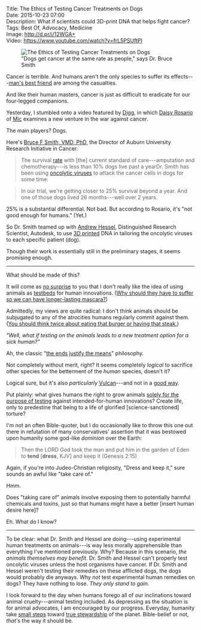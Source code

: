 Title: The Ethics of Testing Cancer Treatments on Dogs  
Date: 2015-10-23 07:00  
Description: What if scientists could 3D-print DNA that helps fight cancer?  
Tags: Best Of, Advocacy, Medicine  
Image: http://d.pr/i/12WGA+  
Video: https://www.youtube.com/watch?v=frL5PSUftPI  

<figure>
	<img src="http://d.pr/i/12WGA+" alt="The Ethics of Testing Cancer Treatments on Dogs" title="The Ethics of Testing Cancer Treatments on Dogs">
	<figcaption>"Dogs get cancer at the same rate as people," says Dr. Bruce Smith</figcaption>
</figure>

Cancer is terrible. And humans aren't the only species to suffer its effects---[man's best friend][1] are among the casualties.

And like their human masters, cancer is just as difficult to eradicate for our four-legged companions.

Yesterday, I stumbled onto a video featured by [Digg][2], in which [Daisy Rosario][3] of [Mic][4] examines a new venture in the war against cancer. 

The main players? Dogs. 

Here's [Bruce F Smith, VMD, PhD][5], the Director of Auburn University Research Initiative in Cancer:

> The survival [rate][6] with [the] current standard of care---amputation and chemotherapy---is less than 10% dogs live past a yearDr. Smith has been using [oncolytic viruses][7] to attack the cancer cells in dogs for some time:

> In our trial, we're getting closer to 25% survival beyond a year. And one of those dogs lived 26 months---well over 2 years.

25% is a substantial differential. Not bad. But according to Rosario, it's "not good enough for humans." (Yet.)

So Dr. Smith teamed up with [Andrew Hessel][8], Distinguished Research Scientist, Autodesk, to use [3D printed][9] DNA in tailoring the oncolytic viruses to each specific patient (dog).

Though their work is essentially still in the preliminary stages, it seems promising enough.

***

What should be made of this?

It will come as [no surprise][10] to you that I don't really like the idea of using animals as [testbeds][11] for human innovations. ([Why should they have to suffer so we can have longer-lasting mascara?][12]) 

Admittedly, my views are quite radical: I don't think animals should be subjugated to any of the atrocities humans regularly commit against them. ([You should think twice about eating that burger or having that steak.][13])

*"Well, what if testing on the animals leads to a new treatment option for a sick human?"*

Ah, the classic "[the ends justify the means][14]" philosophy. 

Not completely without merit, right? It seems completely *logical* to sacrifice other species for the betterment of the *human* species, doesn't it? 

Logical sure, but it's also *particularly* [Vulcan][15]---and not in a [good way][16].

Put plainly: what gives humans the right to grow animals [solely for the purpose of testing][17] against intended-for-human innovations? Create life, only to predestine  that being to a life of glorified [science-sanctioned] torture?

I'm not an often Bible-quoter, but I do occasionally like to throw this one out there in refutation of many conservatives' assertion that it was bestowed upon humanity some god-like *dominion* over the Earth:

> Then the LORD God took the man and put him in the garden of Eden to **tend** [**dress**, KJV] and keep it (Genesis 2:15)

Again, if you're into Judeo-Christian religiosity, "Dress and keep it," sure sounds an awful like "take care of." 

Hmm. 

Does "taking care of" animals involve exposing them to potentially harmful chemicals and toxins, just so that humans might have a better [insert human desire here]?

Eh. What do I know?

***

To be clear: what Dr. Smith and Hessel are doing---using experimental human treatments on animals---is way less morally apprehensible than everything I've mentioned previously. Why? Because in this scenario, *the animals themselves may benefit*. Dr. Smith and Hessel can't properly test oncolytic viruses unless the host organisms have cancer. If Dr. Smith and Hessel weren't testing their remedies on these afflicted dogs, the dogs would probably die anyways. Why *not* test experimental human remedies on dogs? They have nothing to lose. *They only stand to gain.*

I look forward to the day when humans forego all of our inclinations toward animal cruelty---animal testing included. As depressing as the situation is for animal advocates, I am encouraged by our progress. Everyday, humanity take [small steps][19] toward [true stewardship][20] of the planet. Bible-belief or not, *that's* the way it should be.

[1]: http://www.urbandictionary.com/define.php?term=Man%27s+Best+Friend&amp;defid=4026604 "Urban Dictionary: 'Man's Best Friend'"
[2]: http://digg.com/video/dogs-cancer-cure "Digg piece on testing cancer treatments on dogs"
[3]: http://twitter.com/itsdmr "Daisy Rosario's Twitter account"
[4]: http://mic.com "Mic"
[5]: https://www.avma.org/KB/Resources/Reference/BiomedicalResearch/highlight/Pages/Smith.aspx "Dr. Smith's profile"
[6]: [...]
[7]: https://en.wikipedia.org/wiki/Oncolytic_virus "Wikipedia: Oncolytic Virus"
[8]: http://autodeskresearch.com/people/andrewhessel "Andrew Hessel's profile"
[9]: https://en.wikipedia.org/wiki/3D_printing "Wikipedia: 3D Printing"
[10]: /tags/Animals "Posts tagged 'Animals'"
[11]: /2015/3/3/testing-allergy-remedies-on-animals-still "'Testing Allergy Remedies on Animals Still'"
[12]: http://www.humanesociety.org/issues/cosmetic_testing/qa/questions_answers.html "Human Society of the United States: Cosmetic Testing on Animals"
[13]: http://www.farmsanctuary.org/learn/factory-farming/ "Farm Sanctuary: Factory Farming"
[14]: https://en.wikipedia.org/wiki/Consequentialism "Wikipedia: Consequentialism"
[15]: https://en.wikipedia.org/wiki/Vulcan_(Star_Trek#Emotion) "Wikipedia: Vulcan Emotions"
[16]: https://www.youtube.com/watch?v=fHAOWLhrxhQ  "YouTube: Spock's Death - Star Trek II: The Wrath Of Khan"
[17]: https://en.wikipedia.org/wiki/Laboratory_mouse "Wikipedia: Laboratory mice"
[19]: http://www.humanesociety.org/about/departments/animals_research.html?credit=web_id93480558 "Human Society of the United States: Animals Research"
[20]: http://www.peta.org/action/stop-animals-being-killed-by-military/ "PETA petition to keep animals from being killed needlessly"